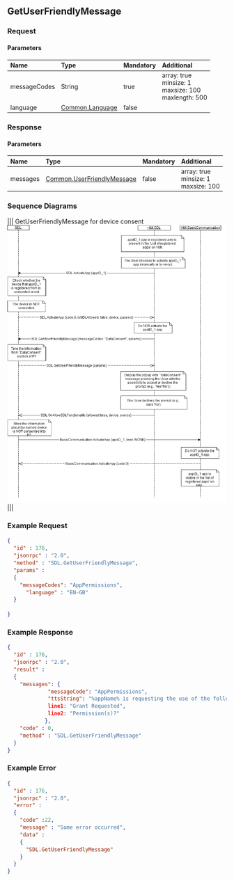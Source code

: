 ## GetUserFriendlyMessage


### Request

#### Parameters

|Name|Type|Mandatory|Additional|
|:---|:---|:--------|:---------|
|messageCodes|String|true|array: true<br>minsize: 1<br>maxsize: 100<br>maxlength: 500|
|language|[Common.Language](../../common/enums/#language)|false||

### Response

#### Parameters

|Name|Type|Mandatory|Additional|
|:---|:---|:--------|:---------|
|messages|[Common.UserFriendlyMessage](../../common/structs/#userfriendlymessage)|false|array: true<br>minsize: 1<br>maxsize: 100|

### Sequence Diagrams
|||
GetUserFriendlyMessage for device consent
![GetUserFriendlyMessage](./assets/GetUserFriendlyMessage.png)
|||

### Example Request

```json
{
  "id" : 176,
  "jsonrpc" : "2.0",
  "method" : "SDL.GetUserFriendlyMessage",
  "params" :
  {
    "messageCodes": "AppPermissions",    
      "language" : "EN-GB"
  }

}
```
### Example Response

```json
{
  "id" : 176,
  "jsonrpc" : "2.0",
  "result" :
  {
    "messages": {
             "messageCode": "AppPermissions",
             "ttsString": "%appName% is requesting the use of the following ....",
             line1: "Grant Requested",
             line2: "Permission(s)?"
            },
    "code" : 0,
    "method" : "SDL.GetUserFriendlyMessage"
  }
}
```

### Example Error

```json
{
  "id" : 176,
  "jsonrpc" : "2.0",
  "error" :
  {
    "code" :22,
    "message" : "Some error occurred",
    "data" :
    {
      "SDL.GetUserFriendlyMessage"
    }
  }
}
```
